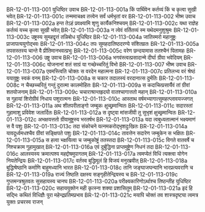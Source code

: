 BR-12-01-113-001  युधिष्ठिर उवाच
BR-12-01-113-001a किं पार्थिवेन कर्तव्यं किं च कृत्वा सुखी भवेत्
BR-12-01-113-001c तन्ममाचक्ष्व तत्त्वेन सर्वं धर्मभृतां वर
BR-12-01-113-002  भीष्म उवाच
BR-12-01-113-002a हन्त तेऽहं प्रवक्ष्यामि शृणु कार्यैकनिश्चयम्
BR-12-01-113-002c यथा राज्ञेह कर्तव्यं यच्च कृत्वा सुखी भवेत्
BR-12-01-113-003a न त्वेवं वर्तितव्यं स्म यथेदमनुशुश्रुमः
BR-12-01-113-003c उष्ट्रस्य सुमहद्वृत्तं तन्निबोध युधिष्ठिर
BR-12-01-113-004a जातिस्मरो महानुष्ट्रः प्राजापत्ययुगोद्भवः
BR-12-01-113-004c तपः सुमहदातिष्ठदरण्ये संशितव्रतः
BR-12-01-113-005a तपसस्तस्य चान्ते वै प्रीतिमानभवत्प्रभुः
BR-12-01-113-005c वरेण छन्दयामास ततश्चैनं पितामहः
BR-12-01-113-006  उष्ट्र उवाच
BR-12-01-113-006a भगवंस्त्वत्प्रसादान्मे दीर्घा ग्रीवा भवेदियम्
BR-12-01-113-006c योजनानां शतं साग्रं या गच्छेच्चरितुं विभो
BR-12-01-113-007  भीष्म उवाच
BR-12-01-113-007a एवमस्त्विति चोक्तः स वरदेन महात्मना
BR-12-01-113-007c प्रतिलभ्य वरं श्रेष्ठं ययावुष्ट्रः स्वकं वनम्
BR-12-01-113-008a स चकार तदालस्यं वरदानात्स दुर्मतिः
BR-12-01-113-008c न चैच्छच्चरितुं गन्तुं दुरात्मा कालमोहितः
BR-12-01-113-009a स कदाचित्प्रसार्यैवं तां ग्रीवां शतयोजनाम्
BR-12-01-113-009c चचाराश्रान्तहृदयो वातश्चागात्ततो महान्
BR-12-01-113-010a स गुहायां शिरोग्रीवं निधाय पशुरात्मनः
BR-12-01-113-010c आस्ताथ वर्षमभ्यागात्सुमहत्प्लावयज्जगत्
BR-12-01-113-011a अथ शीतपरीताङ्गो जम्बुकः क्षुच्छ्रमान्वितः
BR-12-01-113-011c सदारस्तां गुहामाशु प्रविवेश जलार्दितः
BR-12-01-113-012a स दृष्ट्वा मांसजीवी तु सुभृशं क्षुच्छ्रमान्वितः
BR-12-01-113-012c अभक्षयत्ततो ग्रीवामुष्ट्रस्य भरतर्षभ
BR-12-01-113-013a यदा त्वबुध्यतात्मानं भक्ष्यमाणं स वै पशुः
BR-12-01-113-013c तदा संकोचने यत्नमकरोद्भृशदुःखितः
BR-12-01-113-014a यावदूर्ध्वमधश्चैव ग्रीवां सङ्क्षिपते पशुः
BR-12-01-113-014c तावत्तेन सदारेण जम्बुकेन स भक्षितः
BR-12-01-113-015a स हत्वा भक्षयित्वा च जम्बुकोष्ट्रं ततस्तदा
BR-12-01-113-015c विगते वातवर्षे च निश्चक्राम गुहामुखात्
BR-12-01-113-016a एवं दुर्बुद्धिना प्राप्तमुष्ट्रेण निधनं तदा
BR-12-01-113-016c आलस्यस्य क्रमात्पश्य महद्दोषमुपागतम्
BR-12-01-113-017a त्वमप्येतं विधिं त्यक्त्वा योगेन नियतेन्द्रियः
BR-12-01-113-017c वर्तस्व बुद्धिमूलं हि विजयं मनुरब्रवीत्
BR-12-01-113-018a बुद्धिश्रेष्ठानि कर्माणि बाहुमध्यानि भारत
BR-12-01-113-018c तानि जङ्घाजघन्यानि भारप्रत्यवराणि च
BR-12-01-113-019a राज्यं तिष्ठति दक्षस्य सङ्गृहीतेन्द्रियस्य च
BR-12-01-113-019c गुप्तमन्त्रश्रुतवतः सुसहायस्य चानघ
BR-12-01-113-020a परीक्ष्यकारिणोऽर्थाश्च तिष्ठन्तीह युधिष्ठिर
BR-12-01-113-020c सहाययुक्तेन मही कृत्स्ना शक्या प्रशासितुम्
BR-12-01-113-021a इदं हि सद्भिः कथितं विधिज्ञैः पुरा महेन्द्रप्रतिमप्रभाव
BR-12-01-113-021c मयापि चोक्तं तव शास्त्रदृष्ट्या त्वमत्र युक्तः प्रचरस्व राजन्

